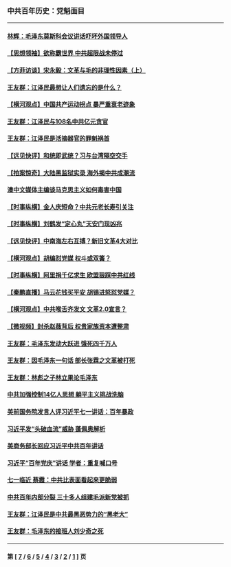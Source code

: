 ### 中共百年历史：党魁面目
---
#### [林辉：毛泽东莫斯科会议讲话吓坏外国领导人](../../pages/nf1176107/n13917931.md?07170430) 
#### [【思想领袖】欲称霸世界 中共超限战未停过](../../pages/nf1176107/n13745142.md?07170430) 
#### [【方菲访谈】宋永毅：文革与毛的非理性因素（上）](../../pages/nf1176107/n13469956.md?07170430) 
#### [王友群：江泽民最想让人们遗忘的是什么？](../../pages/nf1176107/n13408949.md?07170430) 
#### [【横河观点】中国共产运动拐点 暴严重衰老迹象](../../pages/nf1176107/n13388333.md?07170430) 
#### [王友群：江泽民与108名中共亿元贪官](../../pages/nf1176107/n13352358.md?07170430) 
#### [王友群：江泽民是活摘器官的罪魁祸首](../../pages/nf1176107/n13336903.md?07170430) 
#### [【远见快评】和统即武统？习与台湾隔空交手](../../pages/nf1176107/n13297739.md?07170430) 
#### [【拍案惊奇】大陆黑监狱实录 海外揭中共成潮流](../../pages/nf1176107/n13288853.md?07170430) 
#### [澳中文媒体主编谈马克思主义如何毒害中国](../../pages/nf1176107/n13257387.md?07170430) 
#### [【时事纵横】金人庆短命？中共元老长寿引关注](../../pages/nf1176107/n13217934.md?07170430) 
#### [【时事纵横】刘鹤发“定心丸”天安门现凶兆](../../pages/nf1176107/n13215416.md?07170430) 
#### [【远见快评】中南海左右互搏？新旧文革4大对比](../../pages/nf1176107/n13214745.md?07170430) 
#### [【横河观点】胡编怼党媒 权斗或双簧？](../../pages/nf1176107/n13210864.md?07170430) 
#### [【时事纵横】阿里捐千亿求生 欧盟狠踩中共红线](../../pages/nf1176107/n13206431.md?07170430) 
#### [【秦鹏直播】马云花钱买平安 胡锡进怒怼党媒？](../../pages/nf1176107/n13206392.md?07170430) 
#### [【横河观点】中共喉舌齐发文 文革2.0宣言？](../../pages/nf1176107/n13201248.md?07170430) 
#### [【微视频】封杀赵薇背后 权贵家族资本遭整肃](../../pages/nf1176107/n13197798.md?07170430) 
#### [王友群：毛泽东发动大跃进 饿死四千万人](../../pages/nf1176107/n13177158.md?07170430) 
#### [王友群：因毛泽东一句话 部长张霖之文革被打死](../../pages/nf1176107/n13161711.md?07170430) 
#### [王友群：林彪之子林立果论毛泽东](../../pages/nf1176107/n13128622.md?07170430) 
#### [中共加强控制14亿人思想 躺平主义挑战洗脑](../../pages/nf1176107/n13094299.md?07170430) 
#### [美前国务院发言人评习近平七一讲话：百年暴政](../../pages/nf1176107/n13066986.md?07170430) 
#### [习近平发“头破血流”威胁 蓬佩奥解析](../../pages/nf1176107/n13063604.md?07170430) 
#### [美商务部长回应习近平中共百年讲话](../../pages/nf1176107/n13062903.md?07170430) 
#### [习近平“百年党庆”讲话 学者：重复喊口号](../../pages/nf1176107/n13061411.md?07170430) 
#### [七一临近 蔡霞：中共比表面看起来更脆弱](../../pages/nf1176107/n13056418.md?07170430) 
#### [中共百年内部分裂 三十多人组建毛派新党被抓](../../pages/nf1176107/n13044023.md?07170430) 
#### [王友群：江泽民是中共最黑恶势力的“黑老大”](../../pages/nf1176107/n13022180.md?07170430) 
#### [王友群：毛泽东的接班人刘少奇之死](../../pages/nf1176107/n12991772.md?07170430) 

---
#### 第 [ [7](./7.md?07170430) / [6](./6.md?07170430) / [5](./5.md?07170430) / [4](./4.md?07170430) / [3](./3.md?07170430) / [2](./2.md?07170430) / [1](./1.md?07170430) ] 页
